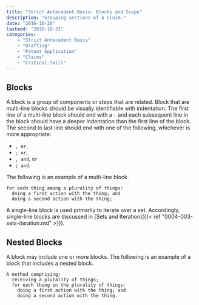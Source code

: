 ```yaml
---
title: "Strict Antecedent Basis: Blocks and Scope"
description: "Grouping sections of a claim."
date: "2016-10-28"
lastmod: "2016-10-31"
categories: 
    - "Strict Antecedent Basis"
    - "Drafting"
    - "Patent Application"
    - "Claims"
    - "Critical Skill"
---
```



## Blocks

A block is a group of components or steps that are related. Block that are multi-line blocks should be visually identifiable with indentation. The first line of a  multi-line block should end with a `:` and each subsequent line in the block should have a deeper indentation than the first line of the block. The second to last line should end with one of the following, whichever is more appropriate:

- `, or`,
- `; or`,
- `, and`, or
- `; and`.

The following is an example of a  multi-line block.

``` claim
for each thing among a plurality of things:
  doing a first action with the thing; and
  doing a second action with the thing;
```

A single-line block is used primarily to iterate over a set. Accordingly, single-line blocks are discussed in [Sets and Iteration]({{< ref "0004-003-sets-iteration.md" >}}). 

## Nested Blocks

A block may include one or more blocks.  The following is an example of a block that includes a nested block.

``` claim
A method comprising:
  receiving a plurality of things;
  for each thing in the plurality of things:
    doing a first action with the thing; and
    doing a second action with the thing.
```
